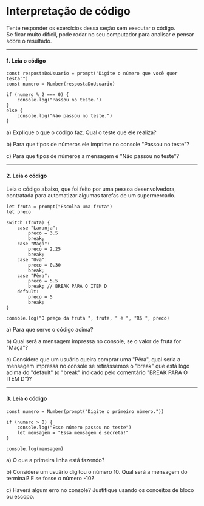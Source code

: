 
# Interpretação de código

Tente responder os exercícios dessa seção sem executar o código.  
Se ficar muito difícil, pode rodar no seu computador para analisar e pensar sobre o resultado.

---

#### 1. Leia o código

```
const respostaDoUsuario = prompt("Digite o número que você quer testar")
const numero = Number(respostaDoUsuario)

if (numero % 2 === 0) {
	console.log("Passou no teste.")
}
else {
	console.log("Não passou no teste.")
}
```

a) Explique o que o código faz. Qual o teste que ele realiza?

b) Para que tipos de números ele imprime no console "Passou no teste"?

c) Para que tipos de números a mensagem é "Não passou no teste"?

---

#### 2. Leia o código

Leia o código abaixo, que foi feito por uma pessoa desenvolvedora, contratada para automatizar algumas tarefas de um supermercado.

```
let fruta = prompt("Escolha uma fruta")
let preco

switch (fruta) {
	case "Laranja":
		preco = 3.5
		break;
	case "Maçã":
		preco = 2.25
		break;
	case "Uva":
		preco = 0.30
		break;
	case "Pêra":
		preco = 5.5
		break; // BREAK PARA O ITEM D
	default:
		preco = 5
		break;
}

console.log("O preço da fruta ", fruta, " é ", "R$ ", preco)
```

a) Para que serve o código acima?

b) Qual será a mensagem impressa no console, se o valor de fruta for "Maçã"?

c) Considere que um usuário queira comprar uma "Pêra", qual seria a mensagem impressa no console se retirássemos o "break" que está logo acima do "default" (o "break" indicado pelo comentário "BREAK PARA O ITEM D")?

---

#### 3. Leia o código

```
const numero = Number(prompt("Digite o primeiro número."))

if (numero > 0) {
	console.log("Esse número passou no teste")
	let mensagem = "Essa mensagem é secreta!"
}

console.log(mensagem)
```

a) O que a primeira linha está fazendo?

b) Considere um usuário digitou o número 10. Qual será a mensagem do terminal? E se fosse o número -10?

c) Haverá algum erro no console? Justifique usando os conceitos de bloco ou escopo.
